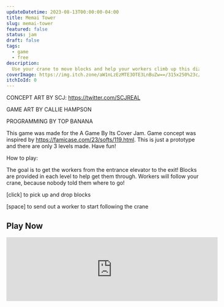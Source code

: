 ```yaml
---
updateDatetime: 2023-08-13T00:00:00-04:00
title: Memai Tower
slug: memai-tower
featured: false
status: jam
draft: false
tags:
  - game
  - free
description:
  Use your crane to move blocks and help your workers climb up this dizzying tower!
coverImage: https://img.itch.zone/aW1nLzEzMTE3OTE3LnBuZw==/315x250%23c/g7zAkR.png
itchIoId: 0
---
```


CONCEPT ART BY SCJ: https://twitter.com/SCJREAL

GAME ART BY CALLIE HAMPSON

PROGRAMMING BY TOP BANANA

This game was made for the A Game By Its Cover Jam. Game concept was inspired by https://famicase.com/23/softs/119.html. This is just a prototype and there are only 3 levels made. Have fun!

How to play:

The goal is to get the workers from the entrance elevator to the exit! Blocks are provided in each level to help get them through. Workers will follow your crane, because nobody told them where to go!

[click] to pick up and drop blocks

[space] to send out a worker to start following the crane

## Play Now

<iframe frameborder="0" src="https://itch.io/embed/2217452" width="552" height="167"><a href="https://michael50k.itch.io/memai-tower">Memai Tower by Michael K</a></iframe>